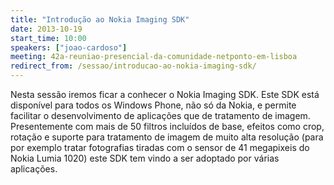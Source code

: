 ```yaml
---
title: "Introdução ao Nokia Imaging SDK"
date: 2013-10-19
start_time: 10:00
speakers: ["joao-cardoso"]
meeting: 42a-reuniao-presencial-da-comunidade-netponto-em-lisboa
redirect_from: /sessao/introducao-ao-nokia-imaging-sdk/
---
```


Nesta sessão iremos ficar a conhecer o Nokia Imaging SDK. Este SDK está disponível para todos os Windows Phone, não só da Nokia, e permite facilitar o desenvolvimento de aplicações que de tratamento de imagem.
Presentemente com mais de 50 filtros incluídos de base, efeitos como crop, rotação e suporte para tratamento de imagem de muito alta resolução (para por exemplo tratar fotografias tiradas com o sensor de 41 megapixeis do Nokia Lumia 1020) este SDK tem vindo a ser adoptado por várias aplicações.
